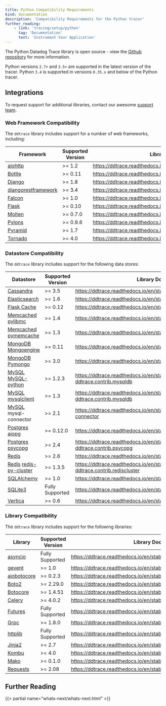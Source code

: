 ```yaml
---
title: Python Compatibility Requirements
kind: documentation
description: 'Compatibility Requirements for the Python tracer'
further_reading:
    - link: 'tracing/setup/python'
      tag: 'Documentation'
      text: 'Instrument Your Application'
---
```


The Python Datadog Trace library is open source - view the [Github repository][1] for more information.

Python versions `2.7+` and `3.5+` are supported in the latest version of the tracer. Python `3.4` is supported in versions `0.35.x` and below of the Python tracer.

## Integrations

To request support for additional libraries, contact our awesome [support team][2].

### Web Framework Compatibility

The `ddtrace` library includes support for a number of web frameworks, including:

| Framework                 | Supported Version | Library Documentation                                              |
| ------------------------- | ----------------- | ------------------------------------------------------------------ |
| [aiohttp][3]             | >= 1.2            | https://ddtrace.readthedocs.io/en/stable/web_integrations.html#aiohttp |
| [Bottle][4]              | >= 0.11           | https://ddtrace.readthedocs.io/en/stable/web_integrations.html#bottle  |
| [Django][5]              | >= 1.8            | https://ddtrace.readthedocs.io/en/stable/web_integrations.html#django  |
| [djangorestframework][5] | >= 3.4            | https://ddtrace.readthedocs.io/en/stable/web_integrations.html#django  |
| [Falcon][6]              | >= 1.0            | https://ddtrace.readthedocs.io/en/stable/web_integrations.html#falcon  |
| [Flask][7]               | >= 0.10           | https://ddtrace.readthedocs.io/en/stable/web_integrations.html#flask   |
| [Molten][8]              | >= 0.7.0          | https://ddtrace.readthedocs.io/en/stable/web_integrations.html#molten  |
| [Pylons][9]              | >= 0.9.6          | https://ddtrace.readthedocs.io/en/stable/web_integrations.html#pylons  |
| [Pyramid][10]             | >= 1.7            | https://ddtrace.readthedocs.io/en/stable/web_integrations.html#pyramid |
| [Tornado][11]             | >= 4.0            | https://ddtrace.readthedocs.io/en/stable/web_integrations.html#tornado |

### Datastore Compatibility

The `ddtrace` library includes support for the following data stores:

| Datastore                          | Supported Version | Library Documentation                                                                         |
| ---------------------------------- | ----------------- | --------------------------------------------------------------------------------------------- |
| [Cassandra][12]                    | >= 3.5            | https://ddtrace.readthedocs.io/en/stable/db_integrations.html#cassandra                           |
| [Elasticsearch][13]                | >= 1.6            | https://ddtrace.readthedocs.io/en/stable/db_integrations.html#elasticsearch                       |
| [Flask Cache][14]                  | >= 0.12           | https://ddtrace.readthedocs.io/en/stable/db_integrations.html#flask-cache                         |
| [Memcached][15] [pylibmc][16]      | >= 1.4            | https://ddtrace.readthedocs.io/en/stable/db_integrations.html#pylibmc                             |
| [Memcached][15] [pymemcache][17]   | >= 1.3            | https://ddtrace.readthedocs.io/en/stable/db_integrations.html#pymemcache                          |
| [MongoDB][18] [Mongoengine][19]    | >= 0.11           | https://ddtrace.readthedocs.io/en/stable/db_integrations.html#mongoengine                         |
| [MongoDB][18] [Pymongo][20]        | >= 3.0            | https://ddtrace.readthedocs.io/en/stable/db_integrations.html#pymongo                             |
| [MySQL][21] [MySQL-python][22]     | >= 1.2.3          | https://ddtrace.readthedocs.io/en/stable/db_integrations.html#module-ddtrace.contrib.mysqldb      |
| [MySQL][21] [mysqlclient][23]      | >= 1.3            | https://ddtrace.readthedocs.io/en/stable/db_integrations.html#module-ddtrace.contrib.mysqldb      |
| [MySQL][21] mysql-connector        | >= 2.1            | https://ddtrace.readthedocs.io/en/stable/db_integrations.html#mysql-connector                     |
| [Postgres][24] [aiopg][25]         | >= 0.12.0         | https://ddtrace.readthedocs.io/en/stable/db_integrations.html#aiopg                               |
| [Postgres][24] [psycopg][26]       | >= 2.4            | https://ddtrace.readthedocs.io/en/stable/db_integrations.html#module-ddtrace.contrib.psycopg      |
| [Redis][27]                        | >= 2.6            | https://ddtrace.readthedocs.io/en/stable/db_integrations.html#redis                               |
| [Redis][27] [redis-py-cluster][28] | >= 1.3.5          | https://ddtrace.readthedocs.io/en/stable/db_integrations.html#module-ddtrace.contrib.rediscluster |
| [SQLAlchemy][29]                   | >= 1.0            | https://ddtrace.readthedocs.io/en/stable/db_integrations.html#sqlalchemy                          |
| [SQLite3][30]                      | Fully Supported   | https://ddtrace.readthedocs.io/en/stable/db_integrations.html#sqlite                              |
| [Vertica][31]                      | >= 0.6            | https://ddtrace.readthedocs.io/en/stable/db_integrations.html#vertica                             |

### Library Compatibility

The `ddtrace` library includes support for the following libraries:

| Library           | Supported Version | Library Documentation                                                    |
| ----------------- | ----------------- | ------------------------------------------------------------------------ |
| [asyncio][32]     | Fully Supported   | https://ddtrace.readthedocs.io/en/stable/async_integrations.html#asyncio     |
| [gevent][33]      | >= 1.0            | https://ddtrace.readthedocs.io/en/stable/async_integrations.html#gevent      |
| [aiobotocore][34] | >= 0.2.3          | https://ddtrace.readthedocs.io/en/stable/other_integrations.html#aiobotocore |
| [Boto2][34]       | >= 2.29.0         | https://ddtrace.readthedocs.io/en/stable/other_integrations.html#boto2       |
| [Botocore][34]    | >= 1.4.51         | https://ddtrace.readthedocs.io/en/stable/other_integrations.html#botocore    |
| [Celery][35]      | >= 4.0.2          | https://ddtrace.readthedocs.io/en/stable/other_integrations.html#celery      |
| [Futures][36]     | Fully Supported   | https://ddtrace.readthedocs.io/en/stable/other_integrations.html#futures     |
| [Grpc][37]        | >= 1.8.0          | https://ddtrace.readthedocs.io/en/stable/other_integrations.html#grpc        |
| [httplib][38]     | Fully Supported   | https://ddtrace.readthedocs.io/en/stable/other_integrations.html#httplib     |
| [Jinja2][39]      | >= 2.7            | https://ddtrace.readthedocs.io/en/stable/other_integrations.html#jinja2      |
| [Kombu][40]       | >= 4.0            | https://ddtrace.readthedocs.io/en/stable/other_integrations.html#kombu       |
| [Mako][41]        | >= 0.1.0          | https://ddtrace.readthedocs.io/en/stable/other_integrations.html#mako        |
| [Requests][42]    | >= 2.08           | https://ddtrace.readthedocs.io/en/stable/other_integrations.html#requests    |


## Further Reading

{{< partial name="whats-next/whats-next.html" >}}

[1]: https://github.com/DataDog/dd-trace-py
[2]: /help
[3]: https://aiohttp.readthedocs.io
[4]: https://bottlepy.org
[5]: https://www.djangoproject.com
[6]: https://falconframework.org
[7]: http://flask.pocoo.org
[8]: https://moltenframework.com
[9]: http://pylonsproject.org
[10]: https://trypyramid.com
[11]: http://www.tornadoweb.org
[12]: https://cassandra.apache.org
[13]: https://www.elastic.co/products/elasticsearch
[14]: https://pythonhosted.org/Flask-Cache
[15]: https://memcached.org
[16]: http://sendapatch.se/projects/pylibmc
[17]: https://pymemcache.readthedocs.io
[18]: https://www.mongodb.com/what-is-mongodb
[19]: http://mongoengine.org
[20]: https://api.mongodb.com/python/current
[21]: https://www.mysql.com
[22]: https://pypi.org/project/MySQL-python
[23]: https://pypi.org/project/mysqlclient
[24]: https://www.postgresql.org
[25]: https://aiopg.readthedocs.io
[26]: http://initd.org/psycopg
[27]: https://redis.io
[28]: https://redis-py-cluster.readthedocs.io
[29]: https://www.sqlalchemy.org
[30]: https://www.sqlite.org
[31]: https://www.vertica.com
[32]: https://docs.python.org/3/library/asyncio.html
[33]: http://www.gevent.org
[34]: http://docs.pythonboto.org/en/latest
[35]: http://www.celeryproject.org
[36]: https://docs.python.org/3/library/concurrent.futures.html
[37]: https://grpc.io
[38]: https://docs.python.org/2/library/httplib.html
[39]: http://jinja.pocoo.org
[40]: https://kombu.readthedocs.io/en/latest
[41]: https://www.makotemplates.org
[42]: http://docs.python-requests.org/en/master
